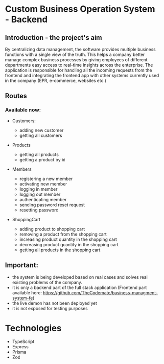 # Custom Business Operation System - Backend

## Introduction - the project's aim

By centralizing data management, the software provides multiple business functions with a single view of the truth. This helps a company better manage complex business processes by giving employees of different departments easy access to real-time insights across the enterprise.
The application is responsible for handling all the incoming requests from the frontend and integrating the frontend app with other systems currently used in the company (EPR, e-commerce, websites etc.)

## Routes

### Available now:
- Customers:
  * adding new customer
  * getting all customers
    
- Products
  * getting all products
  * getting a product by id
 
- Members
  * registering a new member
  * activating new member
  * logging in member
  * logging out member
  * authenticating member
  * sending password reset request
  * resetting password
    
- ShoppingCart
  * adding product to shopping cart
  * removing a product from the shopping cart
  * increasing product quantity in the shopping cart
  * decreasing product quantity in the shopping cart
  * getting all products in the shopping cart

## Important:

- the system is being developed based on real cases and solves real existing problems of the company.
- it is only a backend part of the full stack application (Frontend part available here: https://github.com/TheCodemate/business-managment-system-fe)
- the live demon has not been deployed yet
- it is not exposed for testing purposes

# Technologies

- TypeScript
- Express
- Prisma
- Zod
